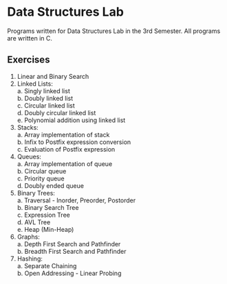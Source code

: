 # Data Structures Lab
Programs written for Data Structures Lab in the 3rd Semester. All programs are written in C.
## Exercises
1. Linear and Binary Search <br>
2. Linked Lists: <br>
    a. Singly linked list <br>
    b. Doubly linked list <br>
    c. Circular linked list <br>
    d. Doubly circular linked list <br>
    e. Polynomial addition using linked list <br>
3. Stacks: <br>
    a. Array implementation of stack <br>
    b. Infix to Postfix expression conversion <br>
    c. Evaluation of Postfix expression <br>
4. Queues: <br>
    a. Array implementation of queue <br>
    b. Circular queue <br>
    c. Priority queue <br>
    d. Doubly ended queue <br>
5. Binary Trees: <br>
    a. Traversal - Inorder, Preorder, Postorder <br>
    b. Binary Search Tree <br>
    c. Expression Tree <br>
    d. AVL Tree <br>
    e. Heap (Min-Heap) <br>
6. Graphs: <br>
    a. Depth First Search and Pathfinder <br>
    b. Breadth First Search and Pathfinder <br>
7. Hashing: <br>
    a. Separate Chaining<br>
    b. Open Addressing - Linear Probing<br>
